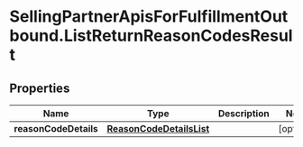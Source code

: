 # SellingPartnerApisForFulfillmentOutbound.ListReturnReasonCodesResult

## Properties
Name | Type | Description | Notes
------------ | ------------- | ------------- | -------------
**reasonCodeDetails** | [**ReasonCodeDetailsList**](ReasonCodeDetailsList.md) |  | [optional] 


